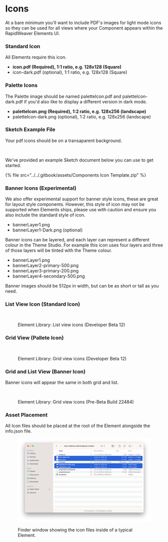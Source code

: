 # Icons

At a bare minimum you'll want to include  PDF's images for light mode icons so they can be used for all views where your Component appears within the RapidWeaver Elements UI.&#x20;

### Standard Icon

All Elements require this icon.

* **icon.pdf (Required), 1:1 ratio, e.g. 128x128 (Square)**
* icon-dark.pdf (optional), 1:1 ratio, e.g. 128x128 (Square)

### Palette Icons

The Palette image should be named paletteIcon.pdf and paletteIcon-dark.pdf if you'd also like to display a different version in dark mode.

* **paletteIcon.png (Required), 1:2 ratio, e.g. 128x256 (landscape)**
* paletteIcon-dark.png (optional), 1:2 ratio, e.g. 128x256 (landscape)

### Sketch Example File

Your pdf icons should be on a transaparent background.

<figure><img src="../../.gitbook/assets/CleanShot 2024-08-21 at 11 .39.38@2x.png" alt=""><figcaption></figcaption></figure>

We've provided an example Sketch document below you can use to get started.

{% file src="../../.gitbook/assets/Components Icon Template.zip" %}

### Banner Icons (Experimental)

We also offer experimental support for banner style icons, these are great for layout style components. However, this style of icon may not be supported when Elements ships, please use with caution and ensure you also include the standard style of icon.

* bannerLayer1.png
* bannerLayer1-Dark.png (optional)

Banner icons can be layered, and each layer can represent a different colour in the Theme Studio. For example this icon uses four layers and three of those layers will be tinted with the Theme colour.

* bannerLayer1.png
* bannerLayer2-primary-500.png
* bannerLayer3-primary-200.png
* bannerLayer4-secondary-500.png

Banner images should be 512px in width, but can be as short or tall as you need.

### **List View Icon** (Standard Icon)

<figure><img src="../../.gitbook/assets/CleanShot 2023-08-05 at 10 .46.36@2x (1).png" alt=""><figcaption><p>Element Library: List view icons (Developer Beta 12)</p></figcaption></figure>

### Grid View (Pallete Icon)

<figure><img src="../../.gitbook/assets/CleanShot 2023-08-05 at 10 .46.30@2x.png" alt=""><figcaption><p>Element Library: Grid view icons (Developer Beta 12)</p></figcaption></figure>

### Grid and List View (Banner Icon)

Banner icons will appear the same in both grid and list.

<figure><img src="../../.gitbook/assets/CleanShot 2024-05-12 at 6 .51.51@2x (1).png" alt=""><figcaption><p>Element Library: Grid view icons (Pre-Beta Build 22484)</p></figcaption></figure>



### Asset Placement

All Icon files should be placed at the root of the Element alongside the info.json file.

<figure><img src="../../.gitbook/assets/CleanShot 2023-07-25 at 4.14.41@2x.png" alt=""><figcaption><p>Finder window showing the icon files inside of a typical Element.</p></figcaption></figure>
